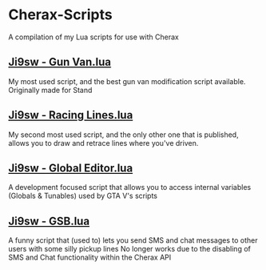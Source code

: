 # Cherax-Scripts
A compilation of my Lua scripts for use with Cherax

## [Ji9sw - Gun Van.lua](https://github.com/ji8sw/Cherax-Scripts/blob/main/Ji9sw%20-%20Gun%20Van.lua "Ji9sw - Gun Van.lua")
My most used script, and the best gun van modification script available. Originally made for Stand

## [Ji9sw - Racing Lines.lua](https://github.com/ji8sw/Cherax-Scripts/blob/main/Ji9sw%20-%20Racing%20Lines.lua "Ji9sw - Racing Lines.lua")
My second most used script, and the only other one that is published, allows you to draw and retrace lines where you've driven.

## [Ji9sw - Global Editor.lua](https://github.com/ji8sw/Cherax-Scripts/blob/main/Ji9sw%20-%20Global%20Editor.lua "Ji9sw - Global Editor.lua")
A development focused script that allows you to access internal variables (Globals & Tunables) used by GTA V's scripts

## [Ji9sw - GSB.lua](https://github.com/ji8sw/Cherax-Scripts/blob/main/Ji9sw%20-%20GSB.lua "Ji9sw - GSB.lua")
A funny script that (used to) lets you send SMS and chat messages to other users with some silly pickup lines
No longer works due to the disabling of SMS and Chat functionality within the Cherax API
